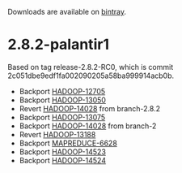 Downloads are available on [bintray](https://bintray.com/palantir/releases/hadoop/_latestVersion).

# 2.8.2-palantir1

Based on tag release-2.8.2-RC0, which is commit 2c051dbe9edf1fa002090205a58ba999914acb0b.

* Backport [HADOOP-12705](https://issues.apache.org/jira/browse/HADOOP-12705)
* Backport [HADOOP-13050](https://issues.apache.org/jira/browse/HADOOP-13050)
* Revert [HADOOP-14028](https://issues.apache.org/jira/browse/HADOOP-14028) from branch-2.8.2
* Backport [HADOOP-13075](https://issues.apache.org/jira/browse/HADOOP-13075)
* Backport [HADOOP-14028](https://issues.apache.org/jira/browse/HADOOP-14028) from branch-2
* Revert [HADOOP-13188](https://issues.apache.org/jira/browse/HADOOP-13188)
* Backport [MAPREDUCE-6628](https://issues.apache.org/jira/browse/MAPREDUCE-6628)
* Backport [HADOOP-14523](https://issues.apache.org/jira/browse/HADOOP-14523)
* Backport [HADOOP-14524](https://issues.apache.org/jira/browse/HADOOP-14524)
